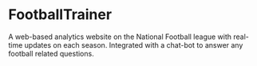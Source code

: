 # FootballTrainer
A web-based analytics website on the National Football league with real-time updates on each season. Integrated with a chat-bot to answer any football related questions.
